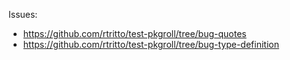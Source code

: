Issues:
- https://github.com/rtritto/test-pkgroll/tree/bug-quotes
- https://github.com/rtritto/test-pkgroll/tree/bug-type-definition